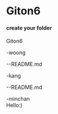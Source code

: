 # Giton6

#### create your folder

Giton6

-woong

--README.md


-kang

--README.md


-minchan  
 Hello:)